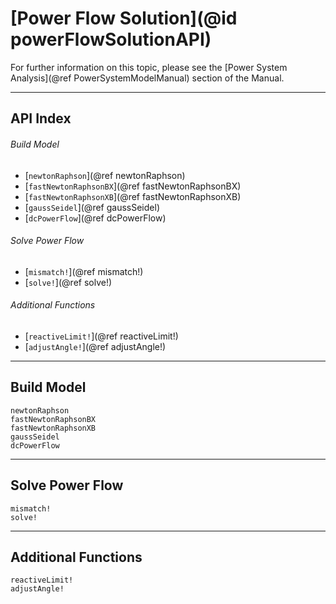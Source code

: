 # [Power Flow Solution](@id powerFlowSolutionAPI)

For further information on this topic, please see the [Power System Analysis](@ref PowerSystemModelManual) section of the Manual.

---

## API Index

###### Build Model
* [`newtonRaphson`](@ref newtonRaphson)
* [`fastNewtonRaphsonBX`](@ref fastNewtonRaphsonBX)
* [`fastNewtonRaphsonXB`](@ref fastNewtonRaphsonXB)
* [`gaussSeidel`](@ref gaussSeidel)
* [`dcPowerFlow`](@ref dcPowerFlow)

###### Solve Power Flow
* [`mismatch!`](@ref mismatch!)
* [`solve!`](@ref solve!)

###### Additional Functions
* [`reactiveLimit!`](@ref reactiveLimit!)
* [`adjustAngle!`](@ref adjustAngle!)

---

## Build Model
```@docs
newtonRaphson
fastNewtonRaphsonBX
fastNewtonRaphsonXB
gaussSeidel
dcPowerFlow
```

---

## Solve Power Flow
```@docs
mismatch!
solve!
```

---

## Additional Functions
```@docs
reactiveLimit!
adjustAngle!
```